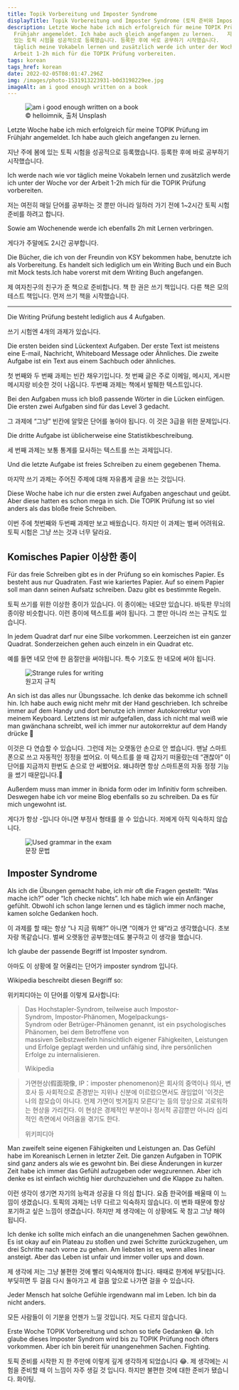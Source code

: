 ```yaml
---
title: Topik Vorbereitung und Imposter Syndrome
displayTitle: Topik Vorbereitung und Imposter Syndrome (토픽 준비와 Imposter Syndrome)
description: Letzte Woche habe ich mich erfolgreich für meine TOPIK Prüfung im
  Frühjahr angemeldet. Ich habe auch gleich angefangen zu lernen.  ​  지난 주에 봄에
  있는 토픽 시험을 성공적으로 등록했습니다. 등록한 후에 바로 공부하기 시작했습니다.  ​  ​  Ich werde nach wie vor
  täglich meine Vokabeln lernen und zusätzlich werde ich unter der Woche vor der
  Arbeit 1-2h mich für die TOPIK Prüfung vorbereiten.
tags: korean
tags_href: korean
date: 2022-02-05T08:01:47.296Z
img: /images/photo-1531913223931-b0d3198229ee.jpg
imageAlt: am i good enough written on a book
---
```


<figure>

<img src="/images/photo-1531913223931-b0d3198229ee.jpg" alt="am i good enough written on a book" title="© helloimnik, 출처 Unsplash">
<figcaption>© helloimnik, 출처 Unsplash</figcaption>

</figure>

Letzte Woche habe ich mich erfolgreich für meine TOPIK Prüfung im Frühjahr angemeldet. Ich habe auch gleich angefangen zu lernen.

지난 주에 봄에 있는 토픽 시험을 성공적으로 등록했습니다. 등록한 후에 바로 공부하기 시작했습니다.

Ich werde nach wie vor täglich meine Vokabeln lernen und zusätzlich werde ich unter der Woche vor der Arbeit 1-2h mich für die TOPIK Prüfung vorbereiten.

저는 여전히 매일 단어를 공부하는 것 뿐만 아니라 일하러 가기 전에 1~2시간 토픽 시험 준비를 하려고 합니다.

Sowie am Wochenende werde ich ebenfalls 2h mit Lernen verbringen.

게다가 주말에도 2시간 공부합니다.

Die Bücher, die ich von der Freundin von KSY bekommen habe, benutzte ich als Vorbereitung. Es handelt sich lediglich um ein Writing Buch und ein Buch mit Mock tests.Ich habe vorerst mit dem Writing Buch angefangen.

제 여자친구의 친구가 준 책으로 준비합니다. 책 한 권은 쓰기 책입니다. 다른 책은 모의 테스트 책입니다. 먼저 쓰기 책을 시작했습니다.

---

Die Writing Prüfung besteht lediglich aus 4 Aufgaben.

쓰기 시험엔 4개의 과제가 있습니다.

Die ersten beiden sind Lückentext Aufgaben. Der erste Text ist meistens eine E-mail, Nachricht, Whiteboard Message oder Ähnliches. Die zweite Aufgabe ist ein Text aus einem Sachbuch oder ähnliches.

첫 번째와 두 번째 과제는 빈칸 채우기입니다. 첫 번째 글은 주로 이메일, 메시지, 게시판 메시지랑 비슷한 것이 나옵니다. 두번째 과제는 책에서 발췌한 텍스트입니다.

Bei den Aufgaben muss ich bloß passende Wörter in die Lücken einfügen. Die ersten zwei Aufgaben sind für das Level 3 gedacht.

그 과제에 “그냥” 빈칸에 알맞은 단어를 놓아야 됩니다. 이 것은 3급을 위한 문제입니다.

Die dritte Aufgabe ist üblicherweise eine Statistikbeschreibung.

세 번째 과제는 보통 통계를 묘사하는 텍스트를 쓰는 과제입니다.

Und die letzte Aufgabe ist freies Schreiben zu einem gegebenen Thema.

마지막 쓰기 과제는 주어진 주제에 대해 자유롭게 글을 쓰는 것입니다.

Diese Woche habe ich nur die ersten zwei Aufgaben angeschaut und geübt. Aber diese hatten es schon mega in sich. Die TOPIK Prüfung ist so viel anders als das bloße freie Schreiben.

이번 주에 첫번째와 두번째 과제만 보고 배웠습니다. 하지만 이 과제는 벌써 어려워요. 토픽 시험은 그냥 쓰는 것과 너무 달라요.

## Komisches Papier 이상한 종이

Für das freie Schreiben gibt es in der Prüfung so ein komisches Papier. Es besteht aus nur Quadraten. Fast wie kariertes Papier. Auf so einem Papier soll man dann seinen Aufsatz schreiben. Dazu gibt es bestimmte Regeln.

토픽 쓰기를 위한 이상한 종이가 있습니다. 이 종이에는 네모만 있습니다. 바둑판 무늬의 종이랑 비슷합니다. 이런 종이에 텍스트를 써야 됩니다. 그 뿐만 아니라 쓰는 규칙도 있습니다.

In jedem Quadrat darf nur eine Silbe vorkommen. Leerzeichen ist ein ganzer Quadrat. Sonderzeichen gehen auch einzeln in ein Quadrat etc.

예를 들면 네모 안에 한 음절만을 써야됩니다. 특수 기호도 한 네모에 써야 됩니다.

<figure>

<img src="/images/bildschirmfoto_2022-02-05_um_11.36.40.jpg" alt="Strange rules for writing" title="원고지 규칙">
<figcaption>원고지 규칙</figcaption>

</figure>

An sich ist das alles nur Übungssache. Ich denke das bekomme ich schnell hin. Ich habe auch ewig nicht mehr mit der Hand geschrieben. Ich schreibe immer auf dem Handy und dort benutze ich immer Autokorrektur von meinem Keyboard. Letztens ist mir aufgefallen, dass ich nicht mal weiß wie man gwänchana schreibt, weil ich immer nur autokorrektur auf dem Handy drücke 🥲

이것은 다 연습할 수 있습니다. 그런데 저는 오랫동안 손으로 안 썼습니다. 맨날 스마트폰으로 쓰고 자동적인 정정을 썼어요. 이 텍스트를 쓸 때 갑자기 떠올랐는데 “괜찮아” 이 단어를 지금까지 한번도 손으로 안 써봤어요. 왜냐하면 항상 스마트폰의 자동 정정 기능을 썼기 때문입니다.🥲

Außerdem muss man immer in ibnida form oder im Infinitiv form schreiben. Deswegen habe ich vor meine Blog ebenfalls so zu schreiben. Da es für mich ungewohnt ist.

게다가 항상 -입니다 아니면 부정사 형태를 쓸 수 있습니다. 저에게 아직 익숙하지 않습니다.

<figure>

<img src="/images/bildschirmfoto_2022-02-05_um_11.35.47.jpg" alt="Used grammar in the exam" title="문장 문법">
<figcaption>문장 문법</figcaption>

</figure>

## Imposter Syndrome

Als ich die Übungen gemacht habe, ich mir oft die Fragen gestellt: “Was mache ich?” oder “Ich checke nichts”. Ich habe mich wie ein Anfänger gefühlt. Obwohl ich schon lange lernen und es täglich immer noch mache, kamen solche Gedanken hoch.

이 과제를 할 때는 항상 “나 지금 뭐해?” 아니면 “이해가 안 돼”라고 생각했습니다. 초보자랑 똑같습니다. 벌써 오랫동안 공부했는데도 불구하고 이 생각을 했습니다.

Ich glaube der passende Begriff ist Imposter syndrom.

아마도 이 상황에 잘 어울리는 단어가 imposter syndrom 입니다.

Wikipedia beschreibt diesen Begriff so:

위키피디아는 이 단어를 이렇게 묘사합니다:

> Das Hochstapler-Syndrom, teilweise auch Impostor-Syndrom, Impostor-Phänomen, Mogelpackungs-Syndrom oder Betrüger-Phänomen genannt, ist ein psychologisches Phänomen, bei dem Betroffene von massiven Selbstzweifeln hinsichtlich eigener Fähigkeiten, Leistungen und Erfolge geplagt werden und unfähig sind, ihre persönlichen Erfolge zu internalisieren.
>
> Wikipedia

> 가면현상(假面現像, IP：imposter phenomenon)은 회사의 중역이나 의사, 변호사 등 사회적으로 존경받는 지위나 신분에 이르렀으면서도 끊임없이 '이것은 나의 참모습이 아니다. 언제 가면이 벗겨질지 모른다'는 등의 망상으로 괴로워하는 현상을 가리킨다. 이 현상은 경제적인 부분이나 정서적 공감뿐만 아니라 심리적인 측면에서 어려움을 겪기도 한다.
>
> 위키피디아

Man zweifelt seine eigenen Fähigkeiten und Leistungen an. Das Gefühl habe im Koreanisch Lernen in letzter Zeit. Die ganzen Aufgaben in TOPIK sind ganz anders als wie es gewohnt bin. Bei diese Änderungen in kurzer Zeit habe ich immer das Gefühl aufzugeben oder wegzurennen. Aber ich denke es ist einfach wichtig hier durchzuziehen und die Klappe zu halten.

이런 생각이 생기면 자기의 능력과 성공을 다 의심 합니다. 요즘 한국어를 배울때 이 느낌이 생겼습니다. 토픽의 과제는 너무 다르고 익숙하지 않습니다. 이 변화 때문에 항상 포기하고 싶은 느낌이 생겼습니다. 하지만 제 생각에는 이 상황에도 꾹 참고 그냥 해야 됩니다.

Ich denke ich sollte mich einfach an die unangenehmen Sachen gewöhnen. Es ist okay auf ein Plateau zu stoßen und zwei Schritte zurückzugehen, um drei Schritte nach vorne zu gehen. Am liebsten ist es, wenn alles linear ansteigt. Aber das Leben ist unfair und immer voller ups and down.

제 생각에 저는 그냥 불편한 것에 빨리 익숙해져야 합니다. 때때로 한계에 부딪힙니다. 부딪히면 두 걸음 다시 돌아가고 세 걸음 앞으로 나가면 걸을 수 있습니다.

Jeder Mensch hat solche Gefühle irgendwann mal im Leben. Ich bin da nicht anders.

모든 사람들이 이 기분을 언젠가 느낄 것입니다. 저도 다르지 않습니다.

Erste Woche TOPIK Vorbereitung und schon so tiefe Gedanken 😂. Ich glaube dieses Imposter Syndrom wird bis zu TOPIK Prüfung noch öfters vorkommen. Aber ich bin bereit für unangenehmen Sachen. Fighting.

토픽 준비를 시작한 지 한 주만에 이렇게 깊게 생각하게 되었습니다 😂. 제 생각에는 시험을 준비할 때 이 느낌이 자주 생길 것 입니다. 하지만 불편한 것에 대한 준비가 됐습니다. 화이팅.
